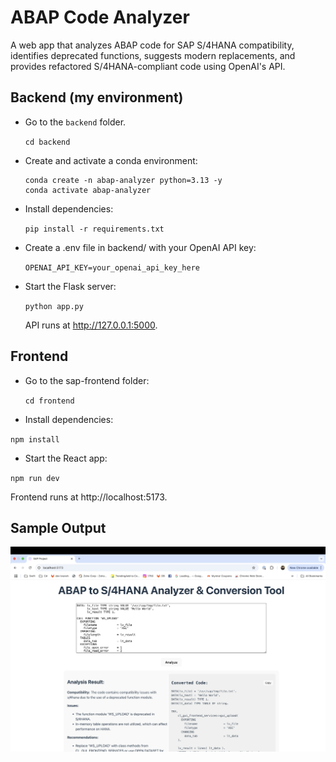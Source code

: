# ABAP Code Analyzer

A web app that analyzes ABAP code for SAP S/4HANA compatibility, identifies deprecated functions, suggests modern replacements, and provides refactored S/4HANA-compliant code using OpenAI's API.

## Backend (my environment)

- Go to the `backend` folder.

  `cd backend`

- Create and activate a conda environment:

  ```
  conda create -n abap-analyzer python=3.13 -y
  conda activate abap-analyzer
  ```

- Install dependencies:

  `pip install -r requirements.txt`

- Create a .env file in backend/ with your OpenAI API key:

  `OPENAI_API_KEY=your_openai_api_key_here`

- Start the Flask server:

  `python app.py`

  API runs at http://127.0.0.1:5000.

## Frontend

- Go to the sap-frontend folder:

  `cd frontend`

- Install dependencies:

`npm install`

- Start the React app:

`npm run dev`

Frontend runs at http://localhost:5173.

## Sample Output

![alt text](image.png)
